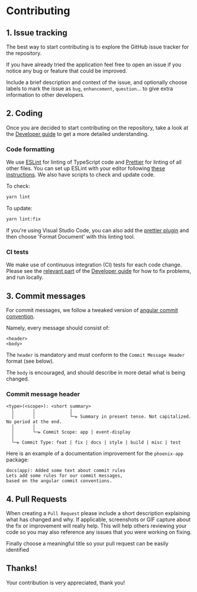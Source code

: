 # Contributing

## 1. Issue tracking

The best way to start contributing is to explore the GitHub issue tracker for the repository.

If you have already tried the application feel free to open an issue if you notice any bug or feature that could be improved.

Include a brief description and context of the issue, and optionally choose labels to mark the issue as `bug`, `enhancement`, `question`...
to give extra information to other developers.

## 2. Coding

Once you are decided to start contributing on the repository, take a look at the [Developer guide](./guides/developers#readme) to get a more detailed understanding.

### Code formatting

We use [ESLint](http://github.com/eslint/eslint) for linting of TypeScript code and [Prettier](http://github.com/prettier/prettier) for linting of all other files. You can set up ESLint with your editor following [these instructions](https://eslint.org/docs/user-guide/integrations). We also have scripts to check and update code.

To check:

```sh
yarn lint
```

To update:

```sh
yarn lint:fix
```

If you're using Visual Studio Code, you can also add the [prettier plugin](https://marketplace.visualstudio.com/items?itemName=esbenp.prettier-vscode) and then choose 'Format Document' with this linting tool.

### CI tests
We make use of continuous integration (CI) tests for each code change. Please see the [relevant part](./guides/developers/test-setup.md) of the [Developer guide](./guides/developers#readme) for how to fix problems, and run locally.

## 3. Commit messages

For commit messages, we follow a tweaked version of [angular commit convention](https://github.com/angular/angular/blob/master/CONTRIBUTING.md#commit).

Namely, every message should consist of:

```
<header>
<body>
```

The `header` is mandatory and must conform to the `Commit Message Header` format (see below).

The `body` is encouraged, and should describe in more detail what is being changed.

### Commit message header

```
<type>(<scope>): <short summary>
  │       │             │
  │       │             └─⫸ Summary in present tense. Not capitalized. No period at the end.
  │       │
  │       └─⫸ Commit Scope: app | event-display
  │
  └─⫸ Commit Type: feat | fix | docs | style | build | misc | test
```

Here is an example of a documentation improvement for the `phoenix-app` package:

```
docs(app): Added some text about commit rules
Lets add some rules for our commit messages,
based on the angular commit conventions.
```

## 4. Pull Requests

When creating a `Pull Request` please include a short description explaining what has changed and why. If applicable, screenshots or GIF capture about the fix or improvement will really help.
This will help others reviewing your code so you may also reference any issues that you were working on fixing.

Finally choose a meaningful title so your pull request can be easily identified

## Thanks!

Your contribution is very appreciated, thank you!
